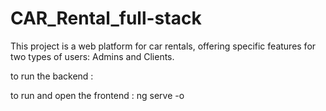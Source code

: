 # CAR_Rental_full-stack
 This project is a web platform for car rentals, offering specific features for two types of users: Admins and Clients. 

 to run the backend :
 
 to run and open the frontend : ng serve -o

